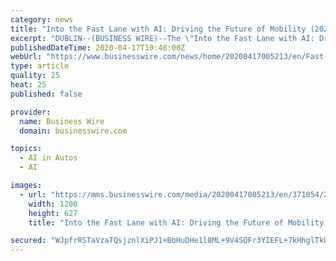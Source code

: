 ```yaml
---
category: news
title: "Into the Fast Lane with AI: Driving the Future of Mobility (2020 Edition) - ResearchAndMarkets.com"
excerpt: "DUBLIN--(BUSINESS WIRE)--The \"Into the Fast Lane with AI: Driving the Future of Mobility\" report has been added to ... of the key investments trends Key initiatives and regulations pertaining to AI in the automotive sector Artificial intelligence (AI) will hold as a key enabler in transforming the automotive industry. Currently, the automotive ..."
publishedDateTime: 2020-04-17T10:48:00Z
webUrl: "https://www.businesswire.com/news/home/20200417005213/en/Fast-Lane-AI-Driving-Future-Mobility-2020"
type: article
quality: 25
heat: 25
published: false

provider:
  name: Business Wire
  domain: businesswire.com

topics:
  - AI in Autos
  - AI

images:
  - url: "https://mms.businesswire.com/media/20200417005213/en/371054/23/ResearchAndMarkets_800px.jpg"
    width: 1200
    height: 627
    title: "Into the Fast Lane with AI: Driving the Future of Mobility (2020 Edition) - ResearchAndMarkets.com"

secured: "WJpfrRSTaVzaTQsjznlXiPJ1+BbHuDHe1l8ML+9V4SQFr3YIEFL+7kHhglTkUO1qTcVrqRo7tuPiKdWNpu+ISPxN20inETZOfB23nvOyBNxqOSKv6ZIIknl+nD4EqKE4Cqn69/KCA4o9x6KYC3SIjFYPH/50i6udP8HIoe8dttz1KkCKwUCLHDd8eRAcX+JudjzcTIbrICtBDK/MuzP33j6c2iVDUeVdK7Vj1N8+qA5xWBus2aD2XRuoltnDIj2G/CS3rEop1c9KAnMtoVwHZkNoiDIMxD4a2YFng/lgoWsvWyWlHd3IPRja1HVkSbJ+;O6J0z6vJdb59WqAS3/uzBQ=="
---
```


